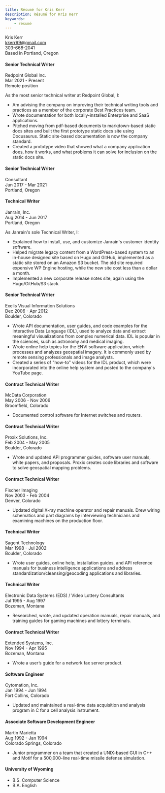 ```yaml
---
title: Résumé for Kris Kerr
description: Résumé for Kris Kerr
keywords:
    - résumé
---
```


Kris Kerr  
kkerr99@gmail.com  
303-668-2041  
Based in Portland, Oregon  
#### Senior Technical Writer  
Redpoint Global Inc.  
Mar 2021 - Present  
Remote position  
  
As the most senior technical writer at Redpoint Global, I:
- Am advising the company on improving their technical writing tools and practices as a member of the corporate Best Practices team.
- Wrote documentation for both locally-installed Enterprise and SaaS applications.
- Pitched moving from pdf-based documents to markdown-based static docs sites and built the first prototype static docs site using Docusaurus. Static site-based documentation is now the company standard.
- Created a prototype video that showed what a company application does, how it works, and what problems it can solve for inclusion on the static docs site.
#### Senior Technical Writer  
Consultant  
Jun 2017 - Mar 2021  
Portland, Oregon  
#### Technical Writer  
Janrain, Inc.  
Aug 2014 - Jun 2017  
Portland, Oregon  

As Janrain's sole Technical Writer, I:
- Explained how to install, use, and customize Janrain's customer identity software.
- Helped migrate legacy content from a WordPress-based system to an in-house designed site based on Hugo and GitHub, implemented as a static site stored on an Amazon S3 bucket. The old site required expensive WP Engine hosting, while the new site cost less than a dollar a month.
- Implemented a new corporate release notes site, again using the Hugo/GitHub/S3 stack.
#### Senior Technical Writer
Exelis Visual Information Solutions  
Dec 2006 - Apr 2012  
Boulder, Colorado
- Wrote API documentation, user guides, and code examples for the Interactive Data Language (IDL), used to analyze data and extract meaningful visualizations from complex numerical data. IDL is popular in the sciences, such as astronomy and medical imaging.
- Wrote online help topics for the ENVI software application, which processes and analyzes geospatial imagery. It is commonly used by remote sensing professionals and image analysts.
- Created a series of "how-to" videos for the IDL product, which were incorporated into the online help system and posted to the company's YouTube page.
#### Contract Technical Writer
McData Corporation  
May 2006 - Nov 2006  
Broomfield, Colorado  
- Documented control software for Internet switches and routers.
#### Contract Technical Writer
Proxix Solutions, Inc.  
Feb 2004 - May 2005  
Boulder, Colorado
- Wrote and updated API programmer guides, software user manuals, white papers, and proposals. Proxix creates code libraries and software to solve geospatial mapping problems.
#### Contract Technical Writer
Fischer Imaging  
Nov 2003 - Feb 2004  
Denver, Colorado
- Updated digital X-ray machine operator and repair manuals. Drew wiring schematics and part diagrams by interviewing technicians and examining machines on the production floor.
#### Technical Writer
Sagent Technology  
Mar 1998 - Jul 2002  
Boulder, Colorado
- Wrote user guides, online help, installation guides, and API reference manuals for business intelligence applications and address standardization/cleansing/geocoding applications and libraries.
#### Technical Writer
Electronic Data Systems (EDS) / Video Lottery Consultants  
Jul 1995 - Aug 1997  
Bozeman, Montana
- Researched, wrote, and updated operation manuals, repair manuals, and training guides for gaming machines and lottery terminals.
#### Contract Technical Writer
Extended Systems, Inc.  
Nov 1994 - Apr 1995  
Bozeman, Montana
- Wrote a user’s guide for a network fax server product.
#### Software Engineer
Cytomation, Inc.  
Jan 1994 - Jun 1994  
Fort Collins, Colorado
- Updated and maintained a real-time data acquisition and analysis program in C for a cell analysis instrument.
#### Associate Software Development Engineer
Martin Marietta  
Aug 1992 - Jan 1994  
Colorado Springs, Colorado
- Junior programmer on a team that created a UNIX-based GUI in C++ and Motif for a 500,000-line real-time missile defense simulation.
#### University of Wyoming
- B.S. Computer Science
- B.A. English